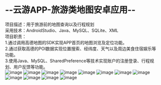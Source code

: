 # --云游APP-旅游类地图安卓应用--  
项目描述：用于旅游前的地图查询以及行程规划  
采用技术：AndroidStudio、Java、MySQL、SQLite、XML  
项目职责：  
1.通过调用高德地图的SDK实现APP首页的地图浏览及定位功能。  
2.通过获取高德的POI数据实现位置搜索、经纬度、天气以及周边美食住宿娱乐等功能。  
3.使用Java、MySQL、SharedPreference等技术实现账户的注册登录、行程规划、用户反馈等功能。  
![image](https://user-images.githubusercontent.com/47945908/228033746-e282b6e8-8810-472b-9d3b-9f8fb06713ca.png)
![image](https://user-images.githubusercontent.com/47945908/228033761-8c98168b-d66f-4821-85d7-f03381dbb718.png)
![image](https://user-images.githubusercontent.com/47945908/228035353-8f8d5197-f148-4628-9cdb-efd091eccb8b.png)
![image](https://user-images.githubusercontent.com/47945908/228033305-38089789-a4fe-4821-a6ca-3153146cd456.png)
![image](https://user-images.githubusercontent.com/47945908/228033324-0a6b9a86-c4dd-452d-9fed-a93e67e948e1.png)
![image](https://user-images.githubusercontent.com/47945908/228033358-641f11b2-b76e-4ec5-b4ab-1571cbee8908.png)
![image](https://user-images.githubusercontent.com/47945908/228033390-8460b3fb-9e7e-4228-a4f6-18d8cd36eb08.png)
![image](https://user-images.githubusercontent.com/47945908/228033422-402c4d7a-b6b5-4668-86e3-3bf30f61c2a0.png)
![image](https://user-images.githubusercontent.com/47945908/228033435-9e1666cc-1758-40c3-aacf-ecffd497b9bc.png)
![image](https://user-images.githubusercontent.com/47945908/228033522-947eb63d-173f-4058-8655-3b7c307a9b40.png)
![image](https://user-images.githubusercontent.com/47945908/228033595-d9443c28-9e75-421d-9d44-9a49b7f6f21a.png)
![image](https://user-images.githubusercontent.com/47945908/228033716-458c8a52-f9dd-4233-aade-a577134d4c92.png)
